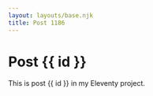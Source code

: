 ```yaml
---
layout: layouts/base.njk
title: Post 1186
---
```


# Post {{ id }}

This is post {{ id }} in my Eleventy project.
